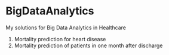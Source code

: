 # BigDataAnalytics
My solutions for Big Data Analytics in Healthcare

1. Mortality prediction for heart disease
2. Mortality prediction of patients in one month after discharge
